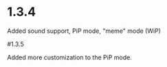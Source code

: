 # 1.3.4
Added sound support, PiP mode, "meme" mode (WiP)

#1.3.5

Added more customization to the PiP mode.

